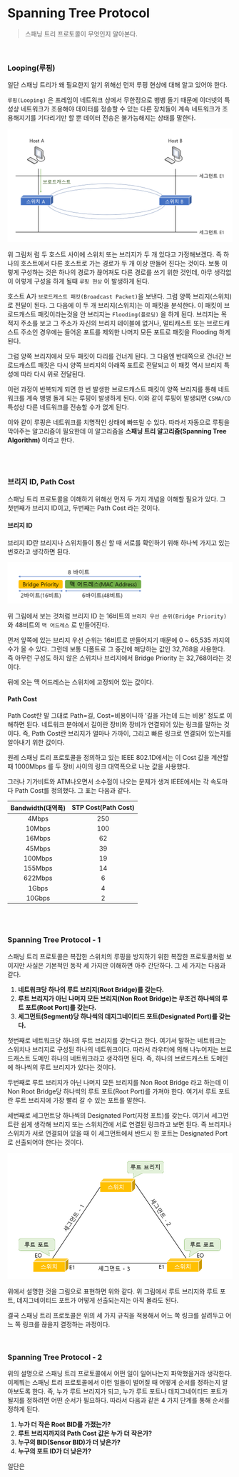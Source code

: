 # Spanning Tree Protocol

> 스패닝 트리 프로토콜이 무엇인지 알아본다.

<br>

### Looping(루핑)

일단 스패닝 트리가 왜 필요한지 알기 위해선 먼저 루핑 현상에 대해 알고 있어야 한다.

`루핑(Looping)` 은 프레임이 네트워크 상에서 무한정으로 뱅뱅 돌기 때문에 이더넷의 특성상 네트워크가 조용해야 데이터를 정송할 수 있는 다른 장치들이 계속 네트워크가 조용해지기를 기다리기만 할 뿐 데이터 전송은 불가능해지는 상태를 말한다.

![1](../img/Network/Spaning_Protocol/1.PNG)

위 그림처 럼 두 호스트 사이에 스위치 또는 브리지가 두 개 있다고 가정해보겠다. 즉 하나의 호스트에서 다른 호스트로 가는 경로가 두 개 이상 만들어 진다는 것이다. 보통 이렇게 구성하는 것은 하나의 경로가 끊어져도 다른 경로를 쓰기 위한 것인데, 아무 생각없이 이렇게 구성을 하게 될때 `루핑 현상` 이 발생하게 된다.

호스트 A가 `브로드캐스트 패킷(Broadcast Packet)`을 보낸다. 그럼 양쪽 브리지(스위치)로 전달이 된다. 그 다음에 이 두 개 브리지(스위치)는 이 패킷을 분석한다. 이 패킷이 브로드캐스트 패킷이라는것을 안 브리지는 `Flooding(플로딩)` 을 하게 된다. 브리지는 목적지 주소를 보고 그 주소가 자신의 브리지 테이블에 없거나, 멀티캐스트 또는 브로드캐스트 주소인 경우에는 들어온 포트를 제외한 나머지 모든 포트로 패킷을 Flooding 하게 된다.

그럼 양쪽 브리지에서 모두 패킷이 다리를 건너게 된다. 그 다음엔 반대쪽으로 건너간 브로드캐스트 패킷은 다시 양쪽 브리지의 아래쪽 포트로 전달되고 이 패킷 역시 브리지 특성에 따라 다시 위로 전달된다. 

이런 과정이 반복되게 되면 한 번 발생한 브로드캐스트 패킷이 양쪽 브리지를 통해 네트워크를 계속 뱅뱅 돌게 되는 루핑이 발생하게 된다. 이와 같이 루핑이 발생되면 `CSMA/CD` 특성상 다른 네트워크를 전송할 수가 없게 된다.

이와 같이 루핑은 네트워크를 치명적인 상태에 빠뜨릴 수 있다. 따라서 자동으로 루핑을 막아주는 알고리즘이 필요한데 이 알고리즘을 **스패닝 트리 알고리즘(Spanning Tree Algorithm)** 이라고 한다. 

<br>

<br>

### 브리지 ID, Path Cost

스패닝 트리 프로토콜을 이해하기 위해선 먼저 두 가지 개념을 이해할 필요가 있다. 그 첫번째가 브리지 ID이고, 두번째는 Path Cost 라는 것이다.

#### 브리지 ID

브리지 ID란 브리지나 스위치들이 통신 할 때 서로를 확인하기 위해 하나씩 가지고 있는 번호라고 생각하면 된다.

![2](../img/Network/Spaning_Protocol/2.PNG)

위 그림에서 보는 것처럼 브리지 ID 는 16비트의 `브리지 우선 순위(Bridge Priority)` 와 48비트의 `맥 어드레스` 로 만들어진다.

먼저 앞쪽에 있는 브리지 우선 순위는 16비트로 만들어지기 때문에 0 &#126; 65,535 까지의 수가 올 수 있다. 그런데 보통 디폴트로 그 중간에 해당하는 값인 32,768을 사용한다. 즉 아무런 구성도 하지 않은 스위치나 브리지에서 Bridge Priority 는 32,768이라는 것이다.

뒤에 오는 맥 어드레스는 스위치에 고정되어 있는 값이다. 

#### Path Cost

Path Cost란 말 그대로 Path=길, Cost=비용이니까 '길을 가는데 드는 비용' 정도로 이해하면 된다. 네트워크 분야에서 길이란 장비와 장비가 연결되어 있는 링크를 말하는 것이다. 즉, Path Cost란 브리지가 얼마나 가까이, 그리고 빠른 링크로 연결되어 있는지를 알아내기 위한 값이다.

원레 스패닝 트리 프로토콜을 정의하고 있는 IEEE 802.1D에서는 이 Cost 값을 계산할 때 1000Mbps 를 두 장비 사이의 링크 대역폭으로 나눈 값을 사용했다. 

그러나 기가비트와 ATM나오면서 소수점이 나오는 문제가 생겨 IEEE에서는 각 속도마다 Path Cost를 정의했다. 그 표는 다음과 같다.

| Bandwidth(대역폭) | STP Cost(Path Cost) |
| :---------------: | :-----------------: |
|       4Mbps       |         250         |
|      10Mbps       |         100         |
|      16Mbps       |         62          |
|      45Mbps       |         39          |
|      100Mbps      |         19          |
|      155Mbps      |         14          |
|      622Mbps      |          6          |
|       1Gbps       |          4          |
|      10Gbps       |          2          |

<br>

<br>

### Spanning Tree Protocol - 1

스패닝 트리 프로토콜은 복잡한 스위치의 루핑을 방지하기 위한 복잡한 프로토콜처럼 보이지만 사실은 기본적인 동작 세 가지만 이해하면 아주 간단하다. 그 세 가지는 다음과 같다.

1. **네트워크당 하나의 루트 브리지(Root Bridge)를 갖는다.**
2. **루트 브리지가 아닌 나머지 모든 브리지(Non Root Bridge)는 무조건 하나씩의 루트 포트(Root Port)를 갖는다.**
3. **세그먼트(Segment)당 하나씩의 데지그네이티드 포트(Designated Port)를 갖는다.**

첫번째로 네트워크당 하나의 루트 브리지를 갖는다고 한다. 여기서 말하는 네트워크는 스위치나 브리지로 구성된 하나의 네트워크이다. 따라서 라우터에 의해 나누어지는 브로드캐스트 도메인 하나의 네트워크라고 생각하면 된다. 즉, 하나의 브로드캐스트 도메인에 하나씩의 루트 브리지가 있다는 것이다.

두번째로 루트 브리지가 아닌 나머지 모든 브리지를 Non Root Bridge 라고 하는데 이 Non Root Bridge당 하나씩의 루트 포트(Root Port)를 가져야 한다. 여기서 루트 포트란 루트 브리지에 가장 빨리 갈 수 있는 포트를 말한다.

세번째로 세그먼트당 하나씩의 Designated Port(지정 포트)를 갖는다. 여기서 세그먼트란 쉽게 생각해 브리지 또는 스위치간에 서로 연결된 링크라고 보면 된다. 즉 브리지나 스위치가 서로 연결되어 있을 때 이 세그먼트에서 반드시 한 포트는 Designated Port로 선출되어야 한다는 것이다.

![3](../img/Network/Spaning_Protocol/3.PNG)

위에서 설명한 것을 그림으로 표현하면 위와 같다. 
위 그림에서 루트 브리지와 루트 포트, 데지그네이티드 포트가 어떻게 선출되는지는 아직 몰라도 된다. 

결국 스패닝 트리 프로토콜은 위의 세 가지 규칙을 적용해서 어느 쪽 링크를 살려두고 어느 쪽 링크를 끊을지 결정하는 과정이다.

<br>

### Spanning Tree Protocol - 2

위의 설명으로 스패닝 트리 프로토콜에서 어떤 일이 일어나는지 파악했을거라 생각한다. 이제붜는 스패닝 트리 프로토콜에서 이런 일들이 벌어질 때 어떻게 순서를 정하는지 알아보도록 한다. 즉, 누가 루트 브리지가 되고, 누가 루트 포트나 데지그네이티드 포트가 될지를 정하려면 어떤 순서가 필요하다. 따라서 다음과 같은 4 가지 단계를 통해 순서를 정하게 된다.

1. **누가 더 작은 Root BID를 가졌는가?**
2. **루트 브리지까지의 Path Cost 값은 누가 더 작은가?**
3. **누구의 BID(Sensor BID)가 더 낮은가?**
4. **누구의 포트 ID가 더 낮은가?**

 일단은